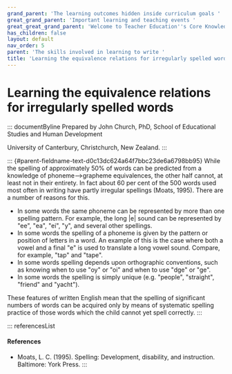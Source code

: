 ```yaml
---
grand_parent: 'The learning outcomes hidden inside curriculum goals '
great_grand_parent: 'Important learning and teaching events '
great_great_grand_parent: 'Welcome to Teacher Education''s Core Knowledge and Skills.'
has_children: false
layout: default
nav_order: 5
parent: 'The skills involved in learning to write '
title: 'Learning the equivalence relations for irregularly spelled words '
---
```

# Learning the equivalence relations for irregularly spelled words 


::: documentByline
Prepared by John Church, PhD, School of Educational Studies and Human
Development

University of Canterbury, Christchurch, New Zealand.
:::

::: {#parent-fieldname-text-d0c13dc624a64f7bbc23de6a6798bb95}
While the spelling of approximately 50% of words can be predicted from a
knowledge of phoneme--\>grapheme equivalences, the other half cannot, at
least not in their entirety. In fact about 60 per cent of the 500 words
used most often in writing have partly irregular spellings (Moats,
1995). There are a number of reasons for this.

-   In some words the same phoneme can be represented by more than one
    spelling pattern. For example, the long \|e\| sound can be
    represented by "ee", "ea", "ei", "y", and several other spellings.
-   In some words the spelling of a phoneme is given by the pattern or
    position of letters in a word. An example of this is the case where
    both a vowel and a final "e" is used to translate a long vowel
    sound. Compare, for example, "tap" and "tape".
-   In some words spelling depends upon orthographic conventions, such
    as knowing when to use "oy" or "oi" and when to use "dge" or "ge".
-   In some words the spelling is simply unique (e.g. "people",
    "straight", "friend" and "yacht").

These features of written English mean that the spelling of significant
numbers of words can be acquired only by means of systematic spelling
practice of those words which the child cannot yet spell correctly.
:::

::: referencesList
#### References

-   Moats, L. C. (1995). Spelling: Development, disability, and
    instruction. Baltimore: York Press.
:::
